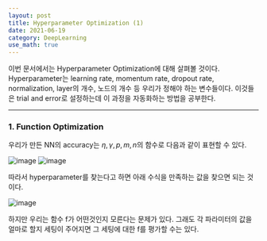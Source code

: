 ```yaml
---
layout: post
title: Hyperparameter Optimization (1)
date: 2021-06-19
category: DeepLearning
use_math: true
---
```


이번 문서에서는 Hyperparameter Optimization에 대해 살펴볼 것이다. Hyperparameter는 learning rate, momentum rate, dropout rate, normalization, 
layer의 개수, 노드의 개수 등 우리가 정해야 하는 변수들이다. 이것들은 trial and error로 설정하는데 이 과정을 자동화하는 방법을 공부한다. 

---

### 1. Function Optimization

우리가 만든 NN의 accuracy는 $\eta ,\gamma ,p, m, n$의 함수로 다음과 같이 표현할 수 있다. 

![image](https://user-images.githubusercontent.com/61526722/122404971-9d9b4f00-cfba-11eb-92e6-1d00a60b724b.png)
![image](https://user-images.githubusercontent.com/61526722/122404989-a12ed600-cfba-11eb-99d5-951e145f2a56.png)

따라서 hyperparameter를 찾는다고 하면 아래 수식을 만족하는 값을 찾으면 되는 것이다. 

![image](https://user-images.githubusercontent.com/61526722/122405153-c58ab280-cfba-11eb-972c-be89d73b13ab.png)

하지만 우리는 함수 f가 어떤것인지 모른다는 문제가 있다. 그래도 각 파라미터의 값을 얼마로 할지 세팅이 주어지면 그 세팅에 대한 f를 평가할 수는 있다. 
























